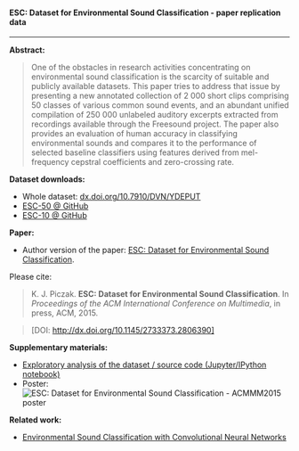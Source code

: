 #### ESC: Dataset for Environmental Sound Classification - paper replication data

---

**Abstract:**

> One of the obstacles in research activities concentrating on environmental sound classification is the scarcity of suitable and publicly available datasets. This paper tries to address that issue by presenting a new annotated collection of 2 000 short clips comprising 50 classes of various common sound events, and an abundant unified compilation of 250 000 unlabeled auditory excerpts extracted from recordings available through the Freesound project. The paper also provides an evaluation of human accuracy in classifying environmental sounds and compares it to the performance of selected baseline classifiers using features derived from mel-frequency cepstral coefficients and zero-crossing rate.

**Dataset downloads:**

* Whole dataset: [dx.doi.org/10.7910/DVN/YDEPUT](http://dx.doi.org/10.7910/DVN/YDEPUT)
* [ESC-50 @ GitHub](https://github.com/karoldvl/ESC-50)
* [ESC-10 @ GitHub](https://github.com/karoldvl/ESC-10)

**Paper:**

* Author version of the paper: [ESC: Dataset for Environmental Sound Classification](http://karol.piczak.com/papers/Piczak2015-ESC-Dataset.pdf).

Please cite:

> K. J. Piczak. **ESC: Dataset for Environmental Sound Classification**. In *Proceedings of the ACM International Conference on Multimedia*, in press, ACM, 2015.

> [DOI: http://dx.doi.org/10.1145/2733373.2806390]

**Supplementary materials:**

* [Exploratory analysis of the dataset / source code (Jupyter/IPython notebook)](http://nbviewer.ipython.org/github/karoldvl/paper-2015-esc-dataset/blob/master/Notebook/ESC-Dataset-for-Environmental-Sound-Classification.ipynb)
* Poster:
![ESC: Dataset for Environmental Sound Classification - ACMMM2015 poster](https://github.com/karoldvl/paper-2015-esc-dataset/raw/master/Poster/ACM-Poster-small.gif)

**Related work:**

* [Environmental Sound Classification with Convolutional Neural Networks](https://github.com/karoldvl/paper-2015-esc-convnet)
